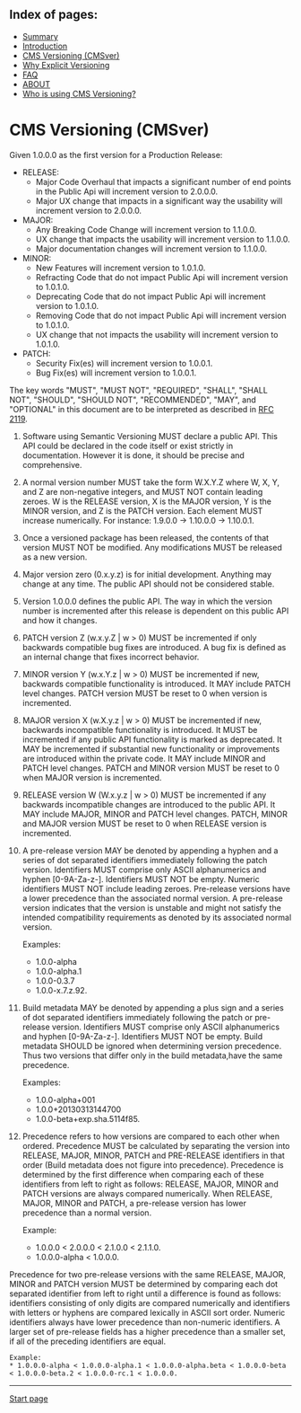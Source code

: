 Index of pages:
---------------

* [Summary](/README.md)
* [Introduction](/README.md)
* [CMS Versioning (CMSver)](/VERSIONING.md)
* [Why Explicit Versioning](/WHY.md)
* [FAQ](/FAQ.md)
* [ABOUT](/ABOUT.md)
* [Who is using CMS Versioning?](/USERS.md)


# CMS Versioning (CMSver)


Given 1.0.0.0 as the first version for a Production Release:

* RELEASE:
  * Major Code Overhaul that impacts a significant number of end points in the Public Api will increment version to 2.0.0.0.
  * Major UX change that impacts in a significant way the usability will increment version to 2.0.0.0.
* MAJOR:
  * Any Breaking Code Change will increment version to 1.1.0.0.
  * UX change that impacts the usability will increment version to 1.1.0.0.
  * Major documentation changes will increment version to 1.1.0.0.
* MINOR:
  * New Features will increment version to 1.0.1.0.
  * Refracting Code that do not impact Public Api will increment version to 1.0.1.0.
  * Deprecating Code that do not impact Public Api will increment version to 1.0.1.0.
  * Removing Code that do not impact Public Api will increment version to 1.0.1.0.
  * UX change that not impacts the usability will increment version to 1.0.1.0.
* PATCH:
  * Security Fix(es) will increment version to 1.0.0.1.
  * Bug Fix(es) will increment version to 1.0.0.1.
  

The key words "MUST", "MUST NOT", "REQUIRED", "SHALL", "SHALL NOT", "SHOULD", "SHOULD NOT", "RECOMMENDED", "MAY", and "OPTIONAL" in this document are to be interpreted as described in [RFC 2119](http://tools.ietf.org/html/rfc2119).

1. Software using Semantic Versioning MUST declare a public API. This API
could be declared in the code itself or exist strictly in documentation.
However it is done, it should be precise and comprehensive.

1. A normal version number MUST take the form W.X.Y.Z where W, X, Y, and Z are
non-negative integers, and MUST NOT contain leading zeroes. W is the RELEASE version, X is the MAJOR version, Y is the MINOR version, and Z is the PATCH version.
Each element MUST increase numerically. For instance: 1.9.0.0 -> 1.10.0.0 -> 1.10.0.1.

1. Once a versioned package has been released, the contents of that version
MUST NOT be modified. Any modifications MUST be released as a new version.

1. Major version zero (0.x.y.z) is for initial development. Anything may change
at any time. The public API should not be considered stable.

1. Version 1.0.0.0 defines the public API. The way in which the version number
is incremented after this release is dependent on this public API and how it changes.

1. PATCH version Z (w.x.y.Z | w > 0) MUST be incremented if only backwards
compatible bug fixes are introduced. A bug fix is defined as an internal change that fixes incorrect behavior.

1. MINOR version Y (w.x.Y.z | w > 0) MUST be incremented if new, backwards
compatible functionality is introduced. It MAY include PATCH level changes. PATCH version MUST be reset to 0 when  version is incremented.

1. MAJOR version X (w.X.y.z | w > 0) MUST be incremented if new, backwards
incompatible functionality is introduced. It MUST be incremented if any public API functionality is marked as deprecated. It MAY be incremented if substantial new functionality or improvements are introduced within the private code. It MAY include MINOR and PATCH level changes. PATCH and MINOR version MUST be reset to 0 when MAJOR version is incremented.

1. RELEASE version W (W.x.y.z | w > 0) MUST be incremented if any backwards
incompatible changes are introduced to the public API. It MAY include MAJOR, MINOR and PATCH level changes. PATCH, MINOR and MAJOR version MUST be reset to 0 when RELEASE version is incremented.

1. A pre-release version MAY be denoted by appending a hyphen and a
series of dot separated identifiers immediately following the patch version. Identifiers MUST comprise only ASCII alphanumerics and hyphen [0-9A-Za-z-]. Identifiers MUST NOT be empty. Numeric identifiers MUST NOT include leading zeroes. Pre-release versions have a lower precedence than the associated normal version. A pre-release version indicates that the version is unstable and might not satisfy the intended compatibility requirements as denoted by its associated normal version.

	Examples:
	* 1.0.0-alpha
	* 1.0.0-alpha.1
	* 1.0.0-0.3.7
	* 1.0.0-x.7.z.92.

1. Build metadata MAY be denoted by appending a plus sign and a series of dot
separated identifiers immediately following the patch or pre-release version.
Identifiers MUST comprise only ASCII alphanumerics and hyphen [0-9A-Za-z-].
Identifiers MUST NOT be empty. Build metadata SHOULD be ignored when determining version precedence. Thus two versions that differ only in the build metadata,have the same precedence.

	Examples: 
	* 1.0.0-alpha+001
	* 1.0.0+20130313144700
	* 1.0.0-beta+exp.sha.5114f85.

1. Precedence refers to how versions are compared to each other when ordered.
Precedence MUST be calculated by separating the version into RELEASE, MAJOR, MINOR, PATCH and PRE-RELEASE identifiers in that order (Build metadata does not figure into precedence). Precedence is determined by the first difference when comparing each of these identifiers from left to right as follows: RELEASE, MAJOR, MINOR and PATCH versions are always compared numerically. When RELEASE, MAJOR, MINOR and PATCH, a pre-release version has lower precedence than a normal version. 

	Example: 
	* 1.0.0.0 < 2.0.0.0 < 2.1.0.0 < 2.1.1.0. 
	* 1.0.0.0-alpha < 1.0.0.0. 

Precedence for two pre-release versions with the same RELEASE, MAJOR, MINOR and PATCH version MUST be determined by comparing each dot separated identifier from left to right until a difference is found as follows: identifiers consisting of only digits are compared numerically and identifiers with letters or hyphens are compared lexically in ASCII sort order. Numeric identifiers always have lower precedence than non-numeric identifiers. A larger set of pre-release fields has a higher precedence than a smaller set, if all of the preceding identifiers are equal.

	Example:
	* 1.0.0.0-alpha < 1.0.0.0-alpha.1 < 1.0.0.0-alpha.beta < 1.0.0.0-beta < 1.0.0.0-beta.2 < 1.0.0.0-rc.1 < 1.0.0.0.


---



[Start page](./)

